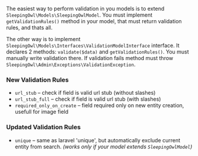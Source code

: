 The easiest way to perform validation in you models is to extend `SleepingOwl\Models\SleepingOwlModel`. You must implement `getValidationRules()` method in your model, that must return validation rules, and thats all.

The other way is to implement `SleepingOwl\Models\Interfaces\ValidationModelInterface` interface. It declares 2 methods: `validate($data)` and `getValidationRules()`. You must manually write validation there. If validation fails method must throw `SleepingOwl\Admin\Exceptions\ValidationException`.

### New Validation Rules

 - `url_stub` &ndash; check if field is valid url stub (without slashes)
 - `url_stub_full` &ndash; check if field is valid url stub (with slashes)
 - `required_only_on_create` &ndash; field required only on new entity creation, usefull for image field

### Updated Validation Rules

 - `unique` &ndash; same as laravel 'unique', but automatically exclude current entity from search. *(works only if your model extends `SleepingOwlModel`)*
